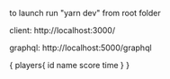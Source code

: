 
to launch run "yarn dev" from root folder

client:
http://localhost:3000/

graphql:
http://localhost:5000/graphql


{
  players{
    id
    name
    score
    time
  }
}
